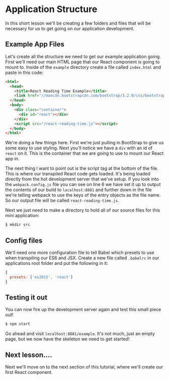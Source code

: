 # Application Structure

In this short lesson we'll be creating a few folders and files that will
be necessary for us to get going on our application development.

## Example App Files

Let's create all the structure we need to get our example application going.
First we'll need our main HTML page that our React component is going to mount
to. Inside of the `example` directory create a file called `index.html` and
paste in this code:
```html
<html>
  <head>
    <title>React Reading Time Example</title>
    <link href="//maxcdn.bootstrapcdn.com/bootstrap/3.2.0/css/bootstrap.min.css" rel="stylesheet">
  </head>
  <body>
    <div class="container">
      <div id="react"></div>
    </div>
    <script src="/react-reading-time.js"></script>
  </body>
</html>
```

We're doing a few things here. First we're just pulling in BootStrap to give
us some easy to use styling. Next you'll notice we have a `div` with an id
of `react` on it. This is the container that we are going to use to mount
our React app in.

The next thing I want to point out is the script tag at the bottom of the
file. This is where our transpiled React code gets loaded. It's being loaded
directly from the hot development server that we've setup. If you look into
the `webpack.config.js` file you can see on line 6 we have set it up to output
the contents of our build to `localhost:8881` and further down in the file
we're telling webpack to use the keys of the entry objects as the file name.
So our output file will be called `react-reading-time.js`.

Next we just need to make a directory to hold all of our source files for this
mini application:
```bash
$ mkdir src
```

## Config files

We'll need one more configuration file to tell Babel which presets to use
when transpiling our ES6 and JSX. Create a new file called `.babelrc` in
our applications root folder and put the following in it:
```javascript
{
  presets: ['es2015', 'react']
}
```

## Testing it out

You can now fire up the development server again and test this small piece out!
```bash
$ npm start
```

Go ahead and visit `localhost:8881/example`. It's not much, just an empty
page, but we now have the skeleton we need to get started!

## Next lesson....

Next we'll move on to the next section of this tutorial, where we'll create
our first React component.

